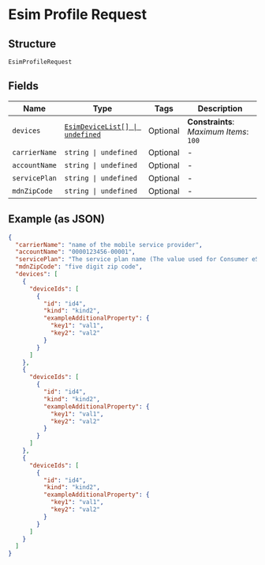 
# Esim Profile Request

## Structure

`EsimProfileRequest`

## Fields

| Name | Type | Tags | Description |
|  --- | --- | --- | --- |
| `devices` | [`EsimDeviceList[] \| undefined`](../../doc/models/esim-device-list.md) | Optional | **Constraints**: *Maximum Items*: `100` |
| `carrierName` | `string \| undefined` | Optional | - |
| `accountName` | `string \| undefined` | Optional | - |
| `servicePlan` | `string \| undefined` | Optional | - |
| `mdnZipCode` | `string \| undefined` | Optional | - |

## Example (as JSON)

```json
{
  "carrierName": "name of the mobile service provider",
  "accountName": "0000123456-00001",
  "servicePlan": "The service plan name (The value used for Consumer eSIM for Enterprise will be HybridESim)",
  "mdnZipCode": "five digit zip code",
  "devices": [
    {
      "deviceIds": [
        {
          "id": "id4",
          "kind": "kind2",
          "exampleAdditionalProperty": {
            "key1": "val1",
            "key2": "val2"
          }
        }
      ]
    },
    {
      "deviceIds": [
        {
          "id": "id4",
          "kind": "kind2",
          "exampleAdditionalProperty": {
            "key1": "val1",
            "key2": "val2"
          }
        }
      ]
    },
    {
      "deviceIds": [
        {
          "id": "id4",
          "kind": "kind2",
          "exampleAdditionalProperty": {
            "key1": "val1",
            "key2": "val2"
          }
        }
      ]
    }
  ]
}
```

